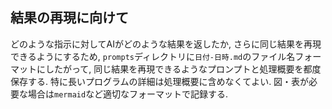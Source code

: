 ## 結果の再現に向けて

どのような指示に対してAIがどのような結果を返したか,
さらに同じ結果を再現できるようにするため,
`prompts`ディレクトリに`日付-日時.md`のファイル名フォーマットにしたがって,
同じ結果を再現できるようなプロンプトと処理概要を都度保存する.
特に長いプログラムの詳細は処理概要に含めなくてよい.
図・表が必要な場合は`mermaid`など適切なフォーマットで記録する.
